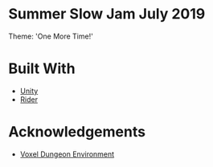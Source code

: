 # Summer Slow Jam July 2019
Theme: 'One More Time!'

# Built With
* [Unity](https://unity.com/)
* [Rider](https://www.jetbrains.com/rider/)

# Acknowledgements
* [Voxel Dungeon Environment](https://assetstore.unity.com/packages/3d/environments/dungeons/voxel-dungeon-environment-set-1-57394)
